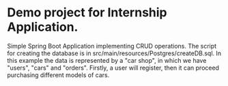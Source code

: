 # Demo project for Internship Application.

Simple Spring Boot Application implementing CRUD operations. The script for creating the database is in src/main/resources/Postgres/createDB.sql.
In this example the data is represented by a "car shop", in which we have "users", "cars" and "orders". Firstly, a user will register, then it can proceed purchasing different models of cars.
